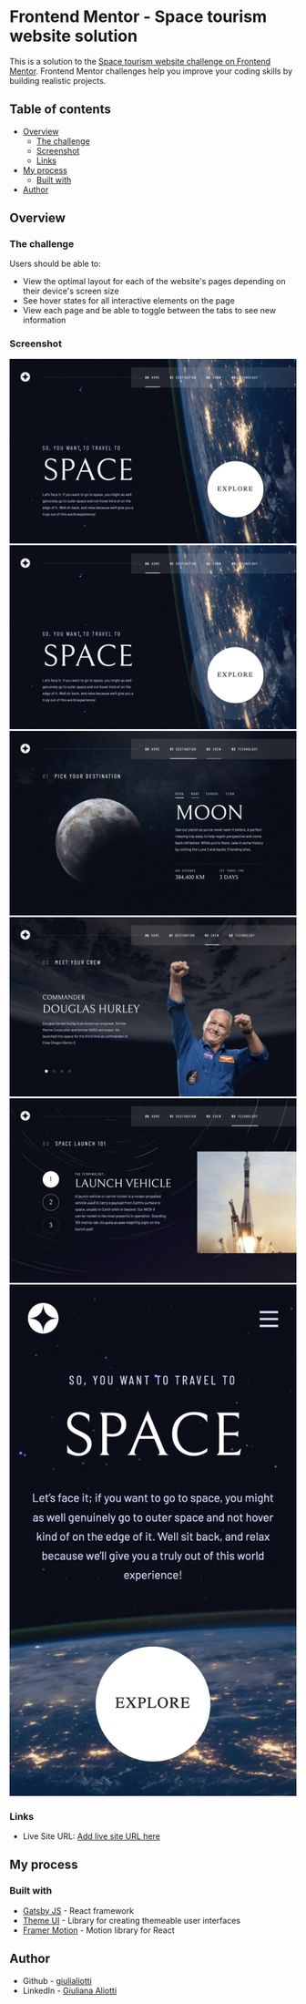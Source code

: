 # Frontend Mentor - Space tourism website solution

This is a solution to the [Space tourism website challenge on Frontend Mentor](https://www.frontendmentor.io/challenges/space-tourism-multipage-website-gRWj1URZ3). Frontend Mentor challenges help you improve your coding skills by building realistic projects. 

## Table of contents

- [Overview](#overview)
  - [The challenge](#the-challenge)
  - [Screenshot](#screenshot)
  - [Links](#links)
- [My process](#my-process)
  - [Built with](#built-with)
- [Author](#author)

## Overview

### The challenge

Users should be able to:

- View the optimal layout for each of the website's pages depending on their device's screen size
- See hover states for all interactive elements on the page
- View each page and be able to toggle between the tabs to see new information

### Screenshot

![](./src/assets/screenshots/home-desktop.png)
![](./src/assets/screenshots/home-desktop_hover.png)
![](./src/assets/screenshots/destination-desktop.png)
![](./src/assets/screenshots/crew-desktop.png)
![](./src/assets/screenshots/technology-desktop.png)
![](./src/assets/screenshots/home-mobile.png)

### Links

- Live Site URL: [Add live site URL here](https://space-tourism-web-giulialiotti.vercel.app/)

## My process

### Built with

- [Gatsby JS](https://www.gatsbyjs.com/) - React framework
- [Theme UI](https://theme-ui.com/) - Library for creating themeable user interfaces
- [Framer Motion](https://www.framer.com/motion/) - Motion library for React

## Author

- Github - [giulialiotti](https://github.com/giulialiotti)
- LinkedIn - [Giuliana Aliotti](https://www.linkedin.com/in/giuliana-aliotti-1921bb203/)
